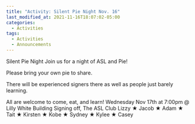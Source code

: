 ```yaml
---
title: "Activity: Silent Pie Night Nov. 16"
last_modified_at: 2021-11-16T18:07:02-05:00
categories:
  - Activities
tags:
  - Activities
  - Announcements
---
```


Silent Pie Night
Join us for a night of ASL and Pie!

Please bring your own pie to share. 

There will be experienced signers there as well as people just barely learning.

All are welcome to come, eat, and learn!
Wednesday Nov 17th at 7:00pm
@ Lilly White Building
Signing off,
The ASL Club
Lizzy ★ Jacob ★ Adam ★ Tait ★ Kirsten ★ Kobe ★ Sydney ★ Kylee ★ Casey
